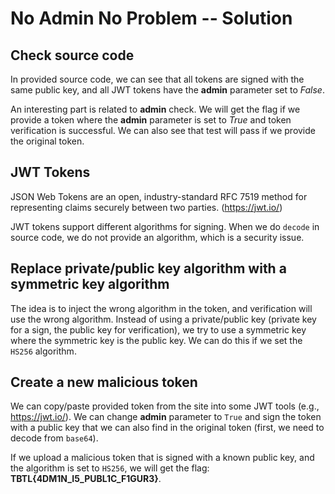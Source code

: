 
# No Admin No Problem -- Solution

## Check source code

In provided source code, we can see that all tokens are signed with the same public key, and all JWT tokens have the **admin** parameter set to *False*.

An interesting part is related to **admin** check. We will get the flag if we provide a token where the **admin** parameter is set to *True* and token verification is successful. We can also see that test will pass if we provide the original token.

## JWT Tokens

JSON Web Tokens are an open, industry-standard RFC 7519 method for representing claims securely between two parties. (https://jwt.io/)

JWT tokens support different algorithms for signing. When we do `decode` in source code, we do not provide an algorithm, which is a security issue.

## Replace private/public key algorithm with a symmetric key algorithm

The idea is to inject the wrong algorithm in the token, and verification will use the wrong algorithm. Instead of using a private/public key (private key for a sign, the public key for verification), we try to use a symmetric key where the symmetric key is the public key. We can do this if we set the `HS256` algorithm.

## Create a new malicious token

We can copy/paste provided token from the site into some JWT tools (e.g., https://jwt.io/).
We can change **admin** parameter to `True` and sign the token with a public key that we can also find in the original token (first, we need to decode from `base64`).

If we upload a malicious token that is signed with a known public key, and the algorithm is set to `HS256`, we will get the flag: **TBTL{4DM1N_I5_PUBL1C_F1GUR3}**.
